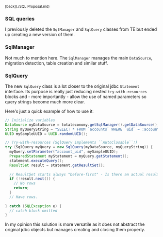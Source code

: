 <sub>[back](./SQL Proposal.md)</sub>

### SQL queries

I previously deleted the ``SqlManager`` and ``SqlQuery`` classes from TE but ended up creating a new version of them.

### SqlManager

Not much to mention here. The ``SqlManager`` manages the main ``DataSource``, migration detection, table creation and similar stuff.

### SqlQuery

The new ``SqlQuery`` class is a lot closer to the original jdbc ``Statement`` interface. Its purpose is really just reducing nested ``try-with-resources`` blocks and - more importantly - allow the use of named parameters so query strings become much more clear.

Here's just a quick example of how to use it:

```java
// Initialize variables
DataSource myDataSource = totaleconomy.getSqlManager().getDataSource();
String myQueryString = "SELECT * FROM `accounts` WHERE `uid` = :account_uid";
UUID mySampleUUID = UUID.randomUUID();

// Try-with-resources (SqlQuery implements ``AutoClosable``!)
try (SqlQuery myQuery = new SqlQuery(myDataSource, myQueryString)) { 
  myQuery.setParameter("account_uid", mySampleUUID);
  PreparedStatement myStatement = myQuery.getStatement();
  statement.executeQuery();
  ResultSet result = statement.getResultSet();
 
  // ResultSet starts always "before-first" - Is there an actual result?
  if (!result.next()) {
    // No rows
    return;
  }
  // Have rows.
  
} catch (SQLException e) {
  // catch block omitted
}
```

In my opinion this solution is more versatile as it does not abstract the original jdbc objects but manages creating and closing them properly.